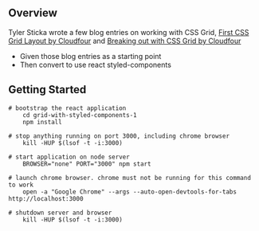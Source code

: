 Overview
---
Tyler Sticka wrote a few blog entries on working with CSS Grid, 
[First CSS Grid Layout by Cloudfour](https://cloudfour.com/thinks/first-css-grid-layout/) and 
[Breaking out with CSS Grid by Cloudfour](https://cloudfour.com/thinks/breaking-out-with-css-grid-layout/)  

* Given those blog entries as a starting point  
* Then convert to use react styled-components

Getting Started
---

```
# bootstrap the react application 
    cd grid-with-styled-components-1
    npm install
    
# stop anything running on port 3000, including chrome browser
    kill -HUP $(lsof -t -i:3000)

# start application on node server
    BROWSER="none" PORT="3000" npm start

# launch chrome browser. chrome must not be running for this command to work
    open -a "Google Chrome" --args --auto-open-devtools-for-tabs http://localhost:3000

# shutdown server and browser
    kill -HUP $(lsof -t -i:3000)
```